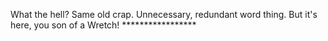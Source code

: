 What the hell? Same old crap. Unnecessary, redundant word thing. But it's here, you son of a Wretch! *****************
